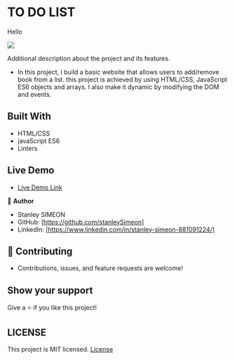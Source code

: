 # TO DO LIST

Hello

![](https://img.shields.io/badge/Microverse-blueviolet)

Additional description about the project and its features.

- In this project, I build a basic website that allows users to add/remove book from a list. this project is achieved by using HTML/CSS, JavaScript ES6 objects and arrays. I also make it dynamic by modifying the DOM and events.
## Built With

- HTML/CSS
- javaScript ES6
- Linters

## Live Demo

- [Live Demo Link](https://mstanley-me.github.io/awesome-Book/)

👤 **Author**
- Stanley SIMEON
- GitHub: [https://github.com/stanleySimeon]
- LinkedIn: [https://www.linkedin.com/in/stanley-simeon-881091224/]

## 🤝 Contributing

- Contributions, issues, and feature requests are welcome!

## Show your support

Give a ⭐️ if you like this project!
## LICENSE

This project is MIT licensed.
[License](https://github.com/mstanley-me/awesome-Book/blob/main/LICENSE)
